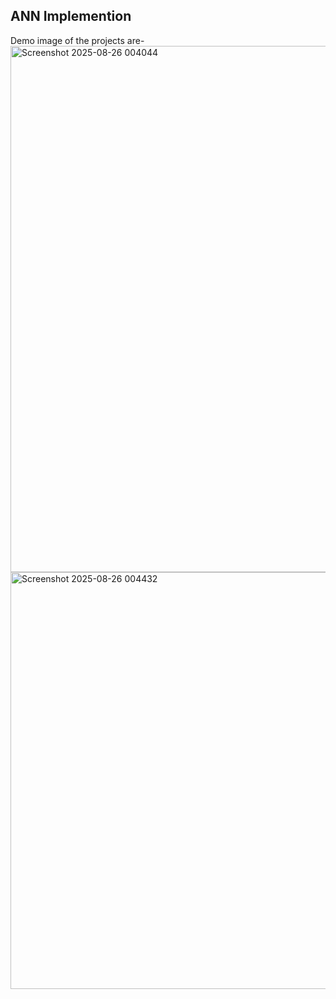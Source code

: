 ## ANN Implemention

Demo image of the projects are-
<img width="1258" height="842" alt="Screenshot 2025-08-26 004044" src="https://github.com/user-attachments/assets/1771dc31-fc7f-4601-ae70-4973615d3581" />
<img width="1026" height="667" alt="Screenshot 2025-08-26 004432" src="https://github.com/user-attachments/assets/e0fd53a4-33a0-4505-bd27-4e9661c888d6" />
